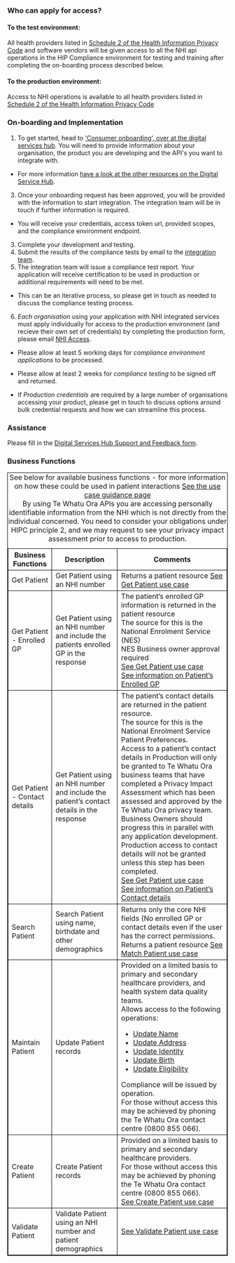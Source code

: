 ### Who can apply for access?

#### To the test environment:
All health providers listed in [Schedule 2 of the Health Information Privacy Code](https://privacy.org.nz/privacy-act-2020/codes-of-practice/hipc2020/) and software vendors will be given access to all the NHI api operations in the HIP Compliance environment for testing and training after completing the on-boarding process described below.


#### To the production environment:
Access to NHI operations is available to all health providers listed in [Schedule 2 of the Health Information Privacy Code](https://privacy.org.nz/privacy-act-2020/codes-of-practice/hipc2020/)


### On-boarding and Implementation

1. To get started, head to ['Consumer onboarding', over at the digital services hub](https://www.tewhatuora.govt.nz/health-services-and-programmes/digital-health/digital-services-hub/consumer-onboarding/). You will need to provide information about your organisation, the product you are developing and the API's you want to integrate with.
  * For more information [have a look at the other resources on the Digital Service Hub](https://www.tewhatuora.govt.nz/health-services-and-programmes/digital-health/digital-services-hub/).
3. Once your onboarding request has been approved, you will be provided with the information to start integration. The integration team will be in touch if further information is required.
  * You will receive your credentials, access token url, provided scopes, and the compliance environment endpoint.
3. Complete your development and testing.
4. Submit the results of the compliance tests by email to the [integration team](mailto:integration@tewhatuora.govt.nz).
5. The integration team will issue a compliance test report. Your application will receive certification to be used in production or additional requirements will need to be met.
  * This can be an iterative process, so please get in touch as needed to discuss the compliance testing process.
6. _Each organisation_ using your application with NHI integrated services must apply individually for access to the production environment (and recieve their own set of credentials) by completing the production form, please email [NHI Access](mailto:nhi_access@health.govt.nz).

* Please allow at least 5 working days for _compliance environment applications_ to be processed.

* Please allow at least 2 weeks for _compliance testing_ to be signed off and returned.

* If _Production credentials_ are required by a large number of organisations accessing your product, please get in touch to discuss options around bulk credential requests and how we can streamline this process.


### Assistance

Please fill in the [Digital Services Hub Support and Feedback form](https://mohapis.atlassian.net/servicedesk/customer/portal/3/group/35/create/112).


<h3>Business Functions</h3>
<table>
<style>
table, th, td {
  border: 1px solid black;
  border-collapse: collapse;
}
</style>
<caption>See below for available business functions - for more information on how these could be used in patient interactions <a href="guidance.html">See the use case guidance page</a> <br /> By using Te Whatu Ora APIs you are accessing personally identifiable information from the NHI which is not directly from the individual concerned. You need to consider your obligations under HIPC principle 2, and we may request to see your privacy impact assessment prior to access to production. </caption>
<tr><th>Business Functions</th>
<th>Description</th>
<th>Comments</th></tr>

<tr><td>Get Patient</td>
<td>Get Patient using an NHI number </td>
<td>Returns a patient resource <a href="getPatient.html">See Get Patient use case</a></td></tr>

<tr><td>Get Patient - Enrolled GP</td>
<td>Get Patient using an NHI number and include the patients enrolled GP in the response</td>
<td>The patient’s enrolled GP information is returned in the patient resource <br />
The source for this is the National Enrolment Service (NES) <br />
NES Business owner approval required <br />
 <a href="getPatient.html">See Get Patient use case</a> <br />
 <a href="StructureDefinition-NhiPatient.html#patients-enrolled-general-practice">See information on Patient’s Enrolled GP</a> </td></tr>

<tr><td>Get Patient - Contact details</td>
<td>Get Patient using an NHI number and include the patient’s contact details in the response</td>
<td>The patient’s contact details are returned in the patient resource. <br />
The source for this is the National Enrolment Service Patient Preferences. <br />
Access to a patient’s contact details in Production will only be granted to Te Whatu Ora business teams that have completed a Privacy Impact Assessment which has been assessed and approved by the Te Whatu Ora privacy team.
Business Owners should progress this in parallel with any application development. Production access to contact details will not be granted unless this step has been completed.<br />
 <a href="getPatient.html">See Get Patient use case</a> <br />
 <a href="StructureDefinition-NhiPatient.html#patients-contact-details">See information on Patient’s Contact details</a> </td></tr>

<tr><td>Search Patient</td>
<td>Search Patient using name, birthdate and other demographics</td>
<td>Returns only the core NHI fields (No enrolled GP or contact details even if the user has the correct permissions. <br /> Returns a patient resource <a href="matchPatient.html">See Match Patient use case</a></td></tr>

<tr><td>Maintain Patient</td>
<td>Update Patient records</td>
<td>Provided on a limited basis to primary and secondary healthcare providers, and health system data quality teams. <br /> Allows access to the following operations:
<ul>
 <li> <a href="updateName.html">Update Name</a> </li>
 <li> <a href="updateAddress.html">Update Address</a> </li>
 <li> <a href="updateIdentity.html">Update Identity</a> </li>
 <li> <a href="updateBirth.html">Update Birth</a> </li>
 <li> <a href="updateEligibility.html">Update Eligibility</a> </li>
</ul>
Compliance will be issued by operation. <br />
For those without access this may be achieved by phoning the Te Whatu Ora contact centre (0800 855 066).</td></tr>

<tr><td>Create Patient</td>
<td> Create Patient records </td>
<td>Provided on a limited basis to primary and secondary healthcare providers. <br />
For those without access this may be achieved by phoning the Te Whatu Ora contact centre (0800 855 066). <br />
<a href="createPatient.html">See Create Patient use case</a></td></tr>

<tr><td>Validate  Patient</td>
<td> Validate Patient using an NHI number and patient demographics </td>
<td><a href="validatePatient.html">See Validate Patient use case</a></td></tr>
</table>
